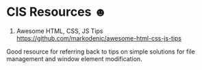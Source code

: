 # CIS Resources ☻


1. Awesome HTML, CSS, JS Tips
  https://github.com/markodenic/awesome-html-css-js-tips

  Good resource for referring back to tips on simple solutions for file management and window element modification.
